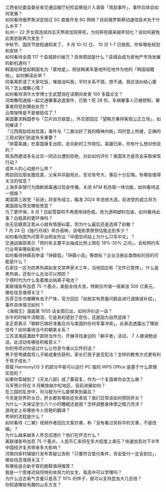 江西省纪委监委驻省交通运输厅纪检监察组介入调查「周劼事件」，事件后续会如何发展？  
如何看待俄罗斯决定绕过 5G 直接开发 6G 网络？目前俄罗斯移动通信技术处于什么水平？  
杭州一 22 岁女孩连续四五天熬夜加班猝死，为何猝死越来越年轻化？该如何避免此类悲剧再次发生？  
中秋节、国庆节放假通知来了， 9 月 10-12 日、 10 月 1-7 日放假，你有哪些规划和安排？  
如何看待全国 117 个县城房价破万？具体原因是什么？县城会成为房地产市场发展的新机遇吗？  
韩国给拜登起韩国名为「裵地星」，把驻韩美军基地所在地作为他的「韩国祖籍地」，如何解读此举？  
同事离职请了大家吃饭，唯独没叫我，平时关系不错，想不通，我应该纠结心塞吗？怎么缓解心情？  
如何看待清华大学博士生武楚涵在读期间发表 100 多篇论文？  
河南舞阳通报一起交通肇事逃逸案件，已致 1 死 28 伤，车祸肇事人已被控制，肇事者将受到哪些处罚？  
云南咖啡是不是被低估了？  
美国要求韩国参与「芯片四方联盟」，外交部回应「望韩方秉持客观公正立场」，如何解读？  
「江西周劼炫权炫富」事件与「二舅治好了我的精神内耗」同时登上热搜，正确的三观对我们到底有多重要？  
「排雷英雄」杜富国康复出院，走向新的工作岗位。英雄归来，你有什么想对他说的？  
佩洛西邀请多名议员一同访台遭到拒绝，对此如何评价？美国军方是否会采取保驾行动？  
成年人的心动是什么样？  
周劼回应朋友圈炫富，父亲并非副局长，言论有夸大，事后十分后悔，有哪些值得关注的信息？  
上海多家银行为阻断病毒通过现金传播，关闭 ATM 机存取一体功能，如何看待这一措施？  
美国第三政党「前进」将宣布成立，瞄准 2024 年总统大选，前进党的成立将为美国政坛带去哪些改变？  
为了更环保，8 月 1 日起雪碧将不再使用绿色瓶，改为透明塑料包装，如何看待此事？白瓶真的更环保吗？  
张无忌跟周芷若从小就有情感纠葛，但为什么最后还是选择了赵敏？  
7 月 24 日《独行月球》举办首映，该电影票房预估能达到多少？  
如何看待国外问答平台网友热议「中国空间站上为什么只写中文」？  
交通运输部表示「网约车主要平台抽成比例上限在 18%-30% 之间」，会给网约车行业带来哪些影响？  
如何看待钟薛高申请「钟薛低」「钟薛小高」等商标？企业注册此类商标的目的可能是什么？  
石家庄一区为防黑热病拟发文禁养家犬三年，当地回应称「文件已暂停」，什么是黑热病，还有什么办法可以预防？  
宁德时代为什么急着推出钠离子电池？  
美联储宣布加息 75 个基点，美股全线大涨，特斯拉市值一夜飙涨 500 亿美元，哪些信息值得关注？  
苏菲卫生巾被曝有虫子尸体，官方回应「如核实有质量问题会进行退换或补偿」，事件具体情况如何？  
《海贼王》漫画第 1055 话全图已出，如何评价这一话？  
杀牛的时候牛流眼泪，它是真的感到了悲伤，还是因为自然选择？  
金正恩表示「朝鲜已做好准备应对与美国的任何军事冲突」，此表态透露出了哪些信号？如何看待当今的朝美关系？  
江苏滨海县激励干部担当作为，开展寻找身边的「躺平者」活动， 7 人被诫勉谈话，此活动有哪些积极意义？  
你的导师对你说过什么让你至今难以忘怀的话？  
男子怒甩键盘将儿子砸成重伤获刑，家长打孩子是否犯法？怎样的教育方式更有利于孩子成长？  
搭载 HarmonyOS 3 的部分平板可以运行 PC 版的 WPS Office 是基于什么原理实现的？  
如果你穿越到了《天龙八部》成了慕容复，作为一个复国者你会怎么做？  
乌军预计将在 9 月解放赫尔松地区，目前进展如何？  
在三国的乱世中，司马懿为什么能够笑到最后？  
今天是世界肝炎日，肝炎都有哪些症状表现？我们日常该如何预防肝炎？  
为什么一天保证至少八个小时睡眠还是困？怎样调整身体使之精力充沛？  
游戏史上有哪些令人惊艳的翻译？  
考研的流程是什么？  
如何看待《二舅》视频作者回应文案抄袭，称「没有看过吴标华的文章，不是改编」？  
为什么越来越多人怀念旧港片？他们在怀念什么？  
美联储宣布加息 75 个基点，人民币汇率将在多大程度上承压？快速加息对下半年中国经济复苏带来多大影响？  
河南四家村镇银行发布答疑公告称「只要符合垫付条件，资金垫付一定会到位」，哪些信息值得关注？  
有哪些适合新手穿的跑鞋值得推荐？  
我是一个思维迟钝但特别肯努力的女生，我高中可以学理吗？  
为什么远古氧气含量只是高了 10% 的样子，就可以支持昆虫大几百倍？  
你知道哪些有趣的山东方言？  

